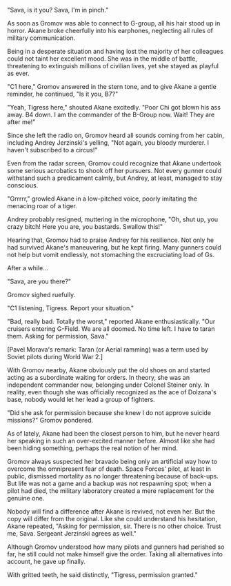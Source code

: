 "Sava, is it you? Sava, I'm in pinch."

As soon as Gromov was able to connect to G-group, all his hair stood up in horror. Akane broke cheerfully into his earphones, neglecting all rules of military communication.

Being in a desperate situation and having lost the majority of her colleagues could not taint her excellent mood. She was in the middle of battle, threatening to extinguish millions of civilian lives, yet she stayed as playful as ever.

"C1 here," Gromov answered in the stern tone, and to give Akane a gentle reminder, he continued, "Is it you, B7?"

"Yeah, Tigress here," shouted Akane excitedly. "Poor Chi got blown his ass away. B4 down. I am the commander of the B-Group now. Wait! They are after me!"

Since she left the radio on, Gromov heard all sounds coming from her cabin, including Andrey Jerzinski's yelling, "Not again, you bloody murderer. I haven't subscribed to a circus!"

Even from the radar screen, Gromov could recognize that Akane undertook some serious acrobatics to shook off her pursuers. Not every gunner could withstand such a predicament calmly, but Andrey, at least, managed to stay conscious.

"Grrrrr," growled Akane in a low-pitched voice, poorly imitating the menacing roar of a tiger.

Andrey probably resigned, muttering in the microphone, "Oh, shut up, you crazy bitch! Here you are, you bastards. Swallow this!"

Hearing that, Gromov had to praise Andrey for his resilience. Not only he had survived Akane's maneuvering, but he kept firing. Many gunners could not help but vomit endlessly, not stomaching the excruciating load of Gs.

After a while...

"Sava, are you there?"

Gromov sighed ruefully.

"C1 listening, Tigress. Report your situation."

"Bad, really bad. Totally the worst," reported Akane enthusiastically. "Our cruisers entering G-Field. We are all doomed. No time left. I have to taran them. Asking for permission, Sava."

[Pavel Morava's remark: Taran (or Aerial ramming) was a term used by Soviet pilots during World War 2.]

With Gromov nearby, Akane obviously put the old shoes on and started acting as a subordinate waiting for orders. In theory, she was an independent commander now, belonging under Colonel Steiner only. In reality, even though she was officially recognized as the ace of Dolzana's base, nobody would let her lead a group of fighters.

"Did she ask for permission because she knew I do not approve suicide missions?" Gromov pondered.

As of lately, Akane had been the closest person to him, but he never heard her speaking in such an over-excited manner before. Almost like she had been hiding something, perhaps the real notion of her mind.

Gromov always suspected her bravado being only an artificial way how to overcome the omnipresent fear of death.
Space Forces' pilot, at least in public, dismissed mortality as no longer threatening because of back-ups. But life was not a game and a backup was not respawning spot; when a pilot had died, the military laboratory created a mere replacement for the genuine one.

Nobody will find a difference after Akane is revived, not even her. But the copy will differ from the original.
Like she could understand his hesitation, Akane repeated, "Asking for permission, sir. There is no other choice. Trust me, Sava. Sergeant Jerzinski agrees as well."

Although Gromov understood how many pilots and gunners had perished so far, he still could not make himself give the order. Taking all alternatives into account, he gave up finally.

With gritted teeth, he said distinctly, "Tigress, permission granted."